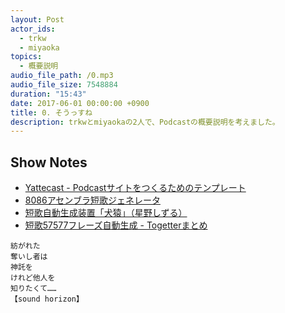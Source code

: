 ```yaml
---
layout: Post
actor_ids:
  - trkw
  - miyaoka
topics:
  - 概要説明
audio_file_path: /0.mp3
audio_file_size: 7548884
duration: "15:43"
date: 2017-06-01 00:00:00 +0900
title: 0. そうっすね
description: trkwとmiyaokaの2人で、Podcastの概要説明を考えました。
---
```


## Show Notes

- [Yattecast - Podcastサイトをつくるためのテンプレート](https://r7kamura.github.io/yattecast/)
- [8086アセンブラ短歌ジェネレータ](http://utf-8.jp/joke/asm/)
- [短歌自動生成装置「犬猿」（星野しずる）](http://sasakiarara.com/sizzle/)
- [短歌57577フレーズ自動生成 - Togetterまとめ](https://togetter.com/li/772475)

~~~
紡がれた
奪いし者は
神託を
けれど他人を
知りたくて……
【sound horizon】
~~~
